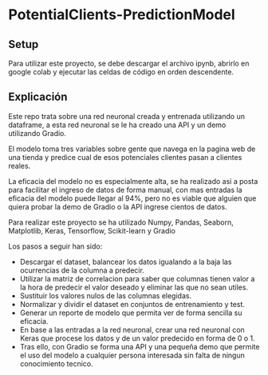 # PotentialClients-PredictionModel
## Setup

Para utilizar este proyecto, se debe descargar el archivo ipynb, abrirlo en google colab y ejecutar las celdas de código en orden descendente.

## Explicación
Este repo trata sobre una red neuronal creada y entrenada utilizando un dataframe, a esta red neuronal se le ha creado una API y un demo utilizando Gradio.

El modelo toma tres variables sobre gente que navega en la pagina web de una tienda y predice cual de esos potenciales clientes pasan a clientes reales. 

La eficacia del modelo no es especialmente alta, se ha realizado asi a posta para facilitar el ingreso de datos de forma manual, con mas entradas la eficacia del modelo puede llegar al 94%,
pero no es viable que alguien que quiera probar la demo de Gradio o la API ingrese cientos de datos.

Para realizar este proyecto se ha utilizado Numpy, Pandas, Seaborn, Matplotlib, Keras, Tensorflow, Scikit-learn y Gradio

Los pasos a seguir han sido:
- Descargar el dataset, balancear los datos igualando a la baja las ocurrencias de la columna a predecir.
- Utilizar la matriz de correlacion para saber que columnas tienen valor a la hora de predecir el valor deseado y eliminar las que no sean utiles.
- Sustituir los valores nulos de las columnas elegidas.
- Normalizar y dividir el dataset en conjuntos de entrenamiento y test.
- Generar un reporte de modelo que permita ver de forma sencilla su eficacia.
- En base a las entradas a la red neuronal, crear una red neuronal con Keras que procese los datos y de un valor predecido en forma de 0 o 1.
- Tras ello, con Gradio se forma una API y una pequeña demo que permite el uso del modelo a cualquier persona interesada sin falta de ningun conocimiento tecnico.

